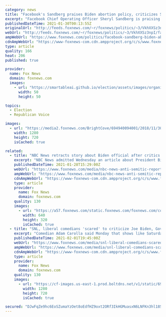 ```yaml
---
category: news
title: "Facebook's Sandberg praises Biden abortion policy, criticizes South Carolina partial ban"
excerpt: "Facebook Chief Operating Officer Sheryl Sandberg is praising President Bident's recent executive order on overseas abortion providers and criticizing South Carolina's legislation banning most abortions."
publishedDateTime: 2021-01-30T00:13:55Z
originalUrl: "http://feeds.foxnews.com/~r/foxnews/politics/~3/VkhXXSz3npI/facebook-sandberg-biden-abortion"
webUrl: "http://feeds.foxnews.com/~r/foxnews/politics/~3/VkhXXSz3npI/facebook-sandberg-biden-abortion"
ampWebUrl: "https://www.foxnews.com/politics/facebook-sandberg-biden-abortion.amp"
cdnAmpWebUrl: "https://www-foxnews-com.cdn.ampproject.org/c/s/www.foxnews.com/politics/facebook-sandberg-biden-abortion.amp"
type: article
quality: 166
heat: 206
published: true

provider:
  name: Fox News
  domain: foxnews.com
  images:
    - url: "https://smartableai.github.io/election/assets/images/organizations/foxnews.com-50x50.jpg"
      width: 50
      height: 50

topics:
  - Election
  - Republican Voice

images:
  - url: "https://media2.foxnews.com/BrightCove/694940094001/2018/11/30/694940094001_5973634959001_5973636138001-vs.jpg"
    width: 1280
    height: 720
    isCached: true

related:
  - title: "NBC News retracts story about Biden official after critics label it anti-Semitic"
    excerpt: "NBC News admitted Wednesday an article about President Biden’s senior director for cyber policy donating to a pro-Israel lobbying group \"fell short\" of the Peacock Network's reporting standards after it was widely criticized and accused of having anti-Semitic implications."
    publishedDateTime: 2021-01-28T15:29:00Z
    webUrl: "https://www.foxnews.com/media/nbc-news-anti-semitic-report-deleted-biden-official-aipac"
    ampWebUrl: "https://www.foxnews.com/media/nbc-news-anti-semitic-report-deleted-biden-official-aipac.amp"
    cdnAmpWebUrl: "https://www-foxnews-com.cdn.ampproject.org/c/s/www.foxnews.com/media/nbc-news-anti-semitic-report-deleted-biden-official-aipac.amp"
    type: article
    provider:
      name: Fox News
      domain: foxnews.com
    quality: 130
    images:
      - url: "https://a57.foxnews.com/static.foxnews.com/foxnews.com/content/uploads/2018/09/640/320/nbc-news-photo-edited.jpg?ve=1&tl=1"
        width: 640
        height: 320
        isCached: true
  - title: "SNL, liberal comedians 'scared' to criticize Joe Biden, Gov. Cuomo: Adam Carolla"
    excerpt: "Comedian Adam Carolla said Monday that shows like Saturday Night Live were \"scared\" to attack Democrats like President Biden or New York Gov. Andrew Cuomo for fear of being \"cancelled.\""
    publishedDateTime: 2021-02-01T19:45:00Z
    webUrl: "https://www.foxnews.com/media/snl-liberal-comedians-scared-criticize-biden-cuomo-carolla"
    ampWebUrl: "https://www.foxnews.com/media/snl-liberal-comedians-scared-criticize-biden-cuomo-carolla.amp"
    cdnAmpWebUrl: "https://www-foxnews-com.cdn.ampproject.org/c/s/www.foxnews.com/media/snl-liberal-comedians-scared-criticize-biden-cuomo-carolla.amp"
    type: article
    provider:
      name: Fox News
      domain: foxnews.com
    quality: 130
    images:
      - url: "https://cf-images.us-east-1.prod.boltdns.net/v1/static/694940094001/ada6c1be-9440-42ee-b17f-599acd5be326/9a23cf2c-fad6-4d80-8cb6-6e200d7b5989/1280x720/match/image.jpg"
        width: 1280
        height: 720
        isCached: true

secured: "DJwFqZe9hc6EoSZumaYzOet8oEdfHZ9oxt2ORf3IkHGMuasxN6LNFKn3hl18SDVA2Tlbmokxjj06otXTsjTl9nVr3upw4v244Tl7zG0fRsJEC0DD/5I6pXYPwlAnk4GInaAPK1yRXkP86GquaLbKHuevYdbD2p4I556gN8D52xFvppIRB1x8ZOgNSBD5lwCvK3VhXRAP9Yl3aJipuHqJ5x1ttzy4yBZ+Je9sJCOOFi25wjPRQyeDynomcPVpTccYa+B2fHK1l6Jr/bwE43y7ade77TMS18fB1vQIUPo0Ww/Lm0oUzFH91fLUv90n9RR8AUbvRnEAba7CFV92Rjl+QlMqYivibEyLkKRTH/9+3Kw=;FnO+ajASiJVKHLZoCmhgfQ=="
---
```


